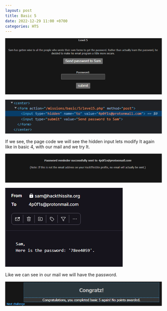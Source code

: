 ```yaml
---
layout: post
title: Basic 5
date: 2022-12-29 11:00 +0700
categories: HTS
---
```


![Basic1](/images/HTS/basic5/Captura.PNG)

![Basic2](/images/HTS/basic5/Captura2.PNG)

If we see, the page code we will see the hidden input lets modify It again like in basic 4, with our mail and we try It.

![Basic3](/images/HTS/basic5/Captura3.PNG)

![Basic4](/images/HTS/basic5/Captura4.PNG)

Like we can see in our mail we will have the password.

![Basic5](/images/HTS/basic5/Captura5.PNG)
